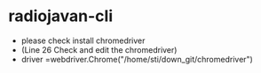 # radiojavan-cli

- please check install chromedriver
- (Line 26 Check and edit the chromedriver)
- driver =webdriver.Chrome("/home/sti/down_git/chromedriver") 

